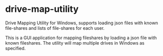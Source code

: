 drive-map-utility
=================

Drive Mapping Utility for Windows, supports loading json files with known file-shares and lists of file-shares for each user.

This is a GUI application for mapping fileshares by loading a json file with known fileshares. The utility will map multiple drives in Windows as specified.
